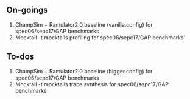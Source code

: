 ## On-goings
1. ChampSim + Ramulator2.0 baseline (vanilla.config) for spec06/sepc17/GAP benchmarks
2. Mocktail -t mocktails profiling for spec06/sepc17/GAP benchmarks

## To-dos
1. ChampSim + Ramulator2.0 baseline (bigger.config) for spec06/sepc17/GAP benchmarks
2. Mocktail -t mocktails trace synthesis for spec06/sepc17/GAP benchmarks
<!--stackedit_data:
eyJoaXN0b3J5IjpbODIxODcxNDIxXX0=
-->